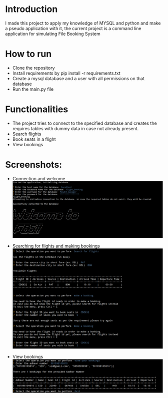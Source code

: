 # Introduction

I made this project to apply my knowledge of MYSQL and python and make a pseudo application with it, the current project is a command line application for
simulating File Booking System

# How to run
- Clone the repository
- Install requirements by pip install -r requirements.txt
- Create a mysql database and a user with all permissions on that database
- Run the main.py file

# Functionalities
- The project tries to connect to the specified database and creates the requires tables with dummy data in case not already present.
- Search flights
- Book seats in a flight
- View bookings

# Screenshots: 
- Connection and welcome
![welcome and connection](screenshots/1.png)


- Searching for flights and making bookings
![Searching for flights and making bookings](screenshots/2.png)


- View bookings
![view bookings](screenshots/3.png)
